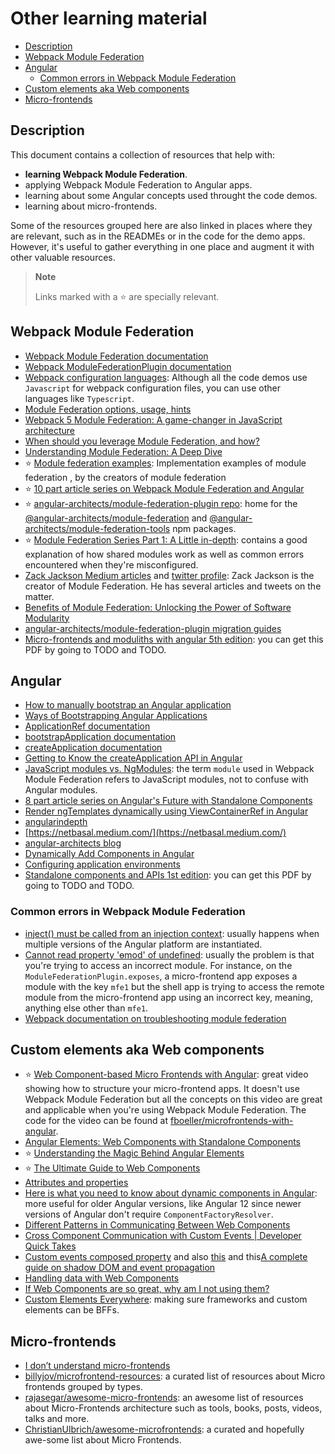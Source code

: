 # Other learning material

- [Description](#description)
- [Webpack Module Federation](#webpack-module-federation)
- [Angular](#angular)
  - [Common errors in Webpack Module Federation](#common-errors-in-webpack-module-federation)
- [Custom elements aka Web components](#custom-elements-aka-web-components)
- [Micro-frontends](#micro-frontends)

## Description 

This document contains a collection of resources that help with:

- **learning Webpack Module Federation**.
- applying Webpack Module Federation to Angular apps.
- learning about some Angular concepts used throught the code demos.
- learning about micro-frontends.

Some of the resources grouped here are also linked in places where they are relevant, such as in the READMEs or in the code for the demo apps. However, it's useful to gather everything in one place and augment it with other valuable resources.

> **Note**
>
> Links marked with a :star: are specially relevant.

## Webpack Module Federation

- [Webpack Module Federation documentation](https://webpack.js.org/concepts/module-federation/)
- [Webpack ModuleFederationPlugin documentation](https://webpack.js.org/plugins/module-federation-plugin/)
- [Webpack configuration languages](https://webpack.js.org/configuration/configuration-languages/): Although all the code demos use `Javascript` for webpack configuration files, you can use other languages like `Typescript`.
- [Module Federation options, usage, hints](https://gist.github.com/zfeher/201f55c057553078fe5b0aac1dad6969)
- [Webpack 5 Module Federation: A game-changer in JavaScript architecture](https://medium.com/swlh/webpack-5-module-federation-a-game-changer-to-javascript-architecture-bcdd30e02669)
- [When should you leverage Module Federation, and how?](https://scriptedalchemy.medium.com/when-should-you-leverage-module-federation-and-how-2998b132c840)
- [Understanding Module Federation: A Deep Dive](https://scriptedalchemy.medium.com/understanding-webpack-module-federation-a-deep-dive-efe5c55bf366)
- :star: [Module federation examples](https://github.com/module-federation/module-federation-examples): Implementation examples of module federation , by the creators of module federation
- :star: [10 part article series on Webpack Module Federation and Angular](https://www.angulararchitects.io/en/blog/the-microfrontend-revolution-module-federation-in-webpack-5/)
- :star: [angular-architects/module-federation-plugin repo](https://github.com/angular-architects/module-federation-plugin): home for the [@angular-architects/module-federation](https://www.npmjs.com/package/@angular-architects/module-federation) and [@angular-architects/module-federation-tools](https://www.npmjs.com/package/@angular-architects/module-federation-tools) npm packages.   
- :star: [Module Federation Series Part 1: A Little in-depth](https://vugar-005.medium.com/module-federation-series-part-1-a-little-in-depth-258f331bc11e): contains a good explanation of how shared modules work as well as common errors encountered when they're misconfigured.
- [Zack Jackson Medium articles](https://scriptedalchemy.medium.com/) and [twitter profile](https://twitter.com/ScriptedAlchemy): Zack Jackson is the creator of Module Federation. He has several articles and tweets on the matter.
- [Benefits of Module Federation: Unlocking the Power of Software Modularity](https://blog.bitsrc.io/discover-the-benefits-of-module-federation-unlocking-the-power-of-software-modularity-8b1ef62c8c2c)
- [angular-architects/module-federation-plugin migration guides](https://github.com/angular-architects/module-federation-plugin/blob/main/migration-guide.md)
- [Micro-frontends and moduliths with angular 5th edition](/docs/micro-frontends-and-moduliths-with-angular-5th-edition.pdf): you can get this PDF by going to TODO and TODO.

## Angular

- [How to manually bootstrap an Angular application](https://medium.com/angular-in-depth/how-to-manually-bootstrap-an-angular-application-9a36ccf86429)
- [Ways of Bootstrapping Angular Applications](https://medium.com/learnwithrahul/ways-of-bootstrapping-angular-applications-d379f594f604)
- [ApplicationRef documentation](https://angular.io/api/core/ApplicationRef#bootstrap)
- [bootstrapApplication documentation](https://angular.io/api/platform-browser/bootstrapApplication)
- [createApplication documentation](https://angular.io/api/platform-browser/createApplication)
- [Getting to Know the createApplication API in Angular](https://netbasal.com/getting-to-know-the-createapplication-api-in-angular-f1c0a2685047)
- [JavaScript modules vs. NgModules](https://angular.io/guide/ngmodule-vs-jsmodule): the term `module` used in Webpack Module Federation refers to JavaScript modules, not to confuse with Angular modules.
- [8 part article series on Angular's Future with Standalone Components](https://www.angulararchitects.io/en/blog/angulars-future-without-ngmodules-lightweight-solutions-on-top-of-standalone-components/)
- [Render ngTemplates dynamically using ViewContainerRef in Angular](https://dev.to/railsstudent/render-ngtemplates-dynamically-using-viewcontainerref-in-angular-17lp)
- [angularindepth](https://angularindepth.com/)
- [https://netbasal.medium.com/](https://netbasal.medium.com/)
- [angular-architects blog](https://www.angulararchitects.io/en/blog/)
- [Dynamically Add Components in Angular](https://davembush.medium.com/dynamically-add-components-in-angular-7dc62b2a58d3)
- [Configuring application environments](https://angular.io/guide/build#configuring-application-environments)
- [Standalone components and APIs 1st edition](/docs/standalone-components-and-APIs-1st-edition.pdf): you can get this PDF by going to TODO and TODO.

### Common errors in Webpack Module Federation

- [inject() must be called from an injection context](https://stackoverflow.com/questions/65004891/inject-must-be-called-from-an-injection-context-when-importing-angular-app-u): usually happens when multiple versions of the Angular platform are instantiated.
- [Cannot read property 'ɵmod' of undefined](https://stackoverflow.com/questions/66586956/getting-cannot-read-property-%C9%B5mod-of-undefined-when-importing-custom-module): usually the problem is that you're trying to access an incorrect module. For instance, on the `ModuleFederationPlugin.exposes`, a micro-frontend app exposes a module with the key `mfe1` but the shell app is trying to access the remote module from the micro-frontend app using an incorrect key, meaning, anything else other than `mfe1`.
- [Webpack documentation on troubleshooting module federation](https://webpack.js.org/concepts/module-federation/#troubleshooting)

## Custom elements aka Web components 

- :star: [Web Component-based Micro Frontends with Angular](https://www.youtube.com/watch?v=ee17YczpCpU): great video showing how to structure your micro-frontend apps. It doesn't use Webpack Module Federation but all the concepts on this video are great and applicable when you're using Webpack Module Federation. The code for the video can be found at [fboeller/microfrontends-with-angular](https://github.com/fboeller/microfrontends-with-angular).
- [Angular Elements: Web Components with Standalone Components](https://www.angulararchitects.io/en/blog/angular-elements-web-components-with-standalone-components/)
- :star: [Understanding the Magic Behind Angular Elements](https://netbasal.com/understanding-the-magic-behind-angular-elements-8e6804f32e9f)
- :star: [The Ultimate Guide to Web Components](https://ultimatecourses.com/blog/the-ultimate-guide-to-web-components)
- [Attributes and properties](https://javascript.info/dom-attributes-and-properties)
- [Here is what you need to know about dynamic components in Angular](https://angularindepth.com/posts/1054/here-is-what-you-need-to-know-about-dynamic-components-in-angular): more useful for older Angular versions, like Angular 12 since newer versions of Angular don't require `ComponentFactoryResolver`.
- [Different Patterns in Communicating Between Web Components](https://blog.bitsrc.io/different-patterns-in-communicating-between-web-components-7ac52771aeb8)
- [Cross Component Communication with Custom Events | Developer Quick Takes](https://www.youtube.com/watch?v=hIv22aTl3-g)
- [Custom events composed property](https://stackoverflow.com/questions/43061417/how-to-listen-for-custom-events-defined-web-component) and also [this](https://stackoverflow.com/questions/65349728/webcomponents-communicating-by-custom-events-cannot-send-data) and this[A complete guide on shadow DOM and event propagation](https://pm.dartus.fr/blog/a-complete-guide-on-shadow-dom-and-event-propagation/)
- [Handling data with Web Components](https://itnext.io/handling-data-with-web-components-9e7e4a452e6e)
- [If Web Components are so great, why am I not using them?](https://daverupert.com/2023/07/why-not-webcomponents/)
- [Custom Elements Everywhere](https://custom-elements-everywhere.com/): making sure frameworks and custom elements can be BFFs.

## Micro-frontends

- [I don’t understand micro-frontends](https://lucamezzalira.medium.com/i-dont-understand-micro-frontends-88f7304799a9#:~:text=Too%20often%20I%20saw%20people,been%20the%20best%20(or%20only))
- [billyjov/microfrontend-resources](https://github.com/billyjov/microfrontend-resources): a curated list of resources about Micro frontends grouped by types.
- [rajasegar/awesome-micro-frontends](https://github.com/rajasegar/awesome-micro-frontends): an awesome list of resources about Micro-Frontends architecture such as tools, books, posts, videos, talks and more.
- [ChristianUlbrich/awesome-microfrontends](https://github.com/ChristianUlbrich/awesome-microfrontends): a curated and hopefully awe-some list about Micro Frontends.

